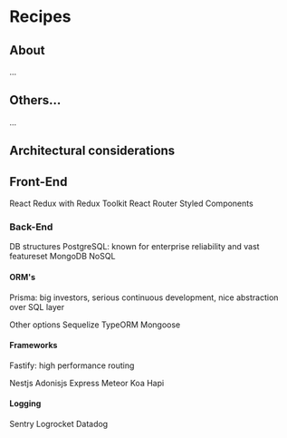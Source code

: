 # Recipes

## About

...

## Others...

...

## Architectural considerations

## Front-End

React
Redux with Redux Toolkit
React Router
Styled Components

### Back-End

DB structures
PostgreSQL: known for enterprise reliability and vast featureset
MongoDB NoSQL

#### ORM's

Prisma: big investors, serious continuous development, nice abstraction over SQL layer

Other options
Sequelize
TypeORM
Mongoose

#### Frameworks

Fastify: high performance routing

Nestjs
Adonisjs
Express
Meteor
Koa
Hapi

#### Logging

Sentry
Logrocket
Datadog
